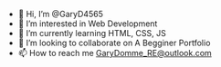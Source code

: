 - 👋 Hi, I’m @GaryD4565
- 👀 I’m interested in Web Development
- 🌱 I’m currently learning HTML, CSS, JS
- 💞️ I’m looking to collaborate on A Begginer Portfolio
- 📫 How to reach me GaryDomme_RE@outlook.com

<!---
GaryD4565/GaryD4565 is a ✨ special ✨ repository because its `README.md` (this file) appears on your GitHub profile.
You can click the Preview link to take a look at your changes.
--->
